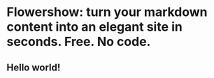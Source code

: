 # Flowershow: turn your markdown content into an elegant site in seconds. Free. No code.

## Hello world!
